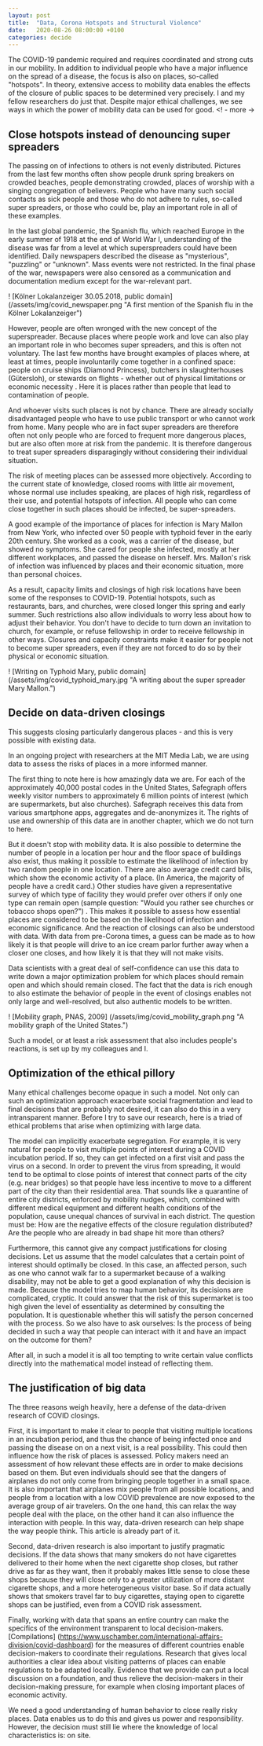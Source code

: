 ```yaml
---
layout: post
title:  "Data, Corona Hotspots and Structural Violence"
date:   2020-08-26 08:00:00 +0100
categories: decide
---
```

The COVID-19 pandemic required and requires coordinated and strong cuts in our mobility. In addition to individual people who have a major influence on the spread of a disease, the focus is also on places, so-called "hotspots". In theory, extensive access to mobility data enables the effects of the closure of public spaces to be determined very precisely. I and my fellow researchers do just that. Despite major ethical challenges, we see ways in which the power of mobility data can be used for good.
<! - more ->
## Close hotspots instead of denouncing super spreaders
The passing on of infections to others is not evenly distributed. Pictures from the last few months often show people drunk spring breakers on crowded beaches, people demonstrating crowded, places of worship with a singing congregation of believers. People who have many such social contacts as sick people and those who do not adhere to rules, so-called super spreaders, or those who could be, play an important role in all of these examples.

In the last global pandemic, the Spanish flu, which reached Europe in the early summer of 1918 at the end of World War I, understanding of the disease was far from a level at which superspreaders could have been identified. Daily newspapers described the disease as "mysterious", "puzzling" or "unknown". Mass events were not restricted. In the final phase of the war, newspapers were also censored as a communication and documentation medium except for the war-relevant part.

! [Kölner Lokalanzeiger 30.05.2018, public domain] (/assets/img/covid_newspaper.png "A first mention of the Spanish flu in the Kölner Lokalanzeiger")

However, people are often wronged with the new concept of the superspreader. Because places where people work and love can also play an important role in who becomes super spreaders, and this is often not voluntary. The last few months have brought examples of places where, at least at times, people involuntarily come together in a confined space: people on cruise ships (Diamond Princess), butchers in slaughterhouses (Gütersloh), or stewards on flights - whether out of physical limitations or economic necessity . Here it is places rather than people that lead to contamination of people.

And whoever visits such places is not by chance. There are already socially disadvantaged people who have to use public transport or who cannot work from home. Many people who are in fact super spreaders are therefore often not only people who are forced to frequent more dangerous places, but are also often more at risk from the pandemic. It is therefore dangerous to treat super spreaders disparagingly without considering their individual situation.

The risk of meeting places can be assessed more objectively. According to the current state of knowledge, closed rooms with little air movement, whose normal use includes speaking, are places of high risk, regardless of their use, and potential hotspots of infection. All people who can come close together in such places should be infected, be super-spreaders.

A good example of the importance of places for infection is Mary Mallon from New York, who infected over 50 people with typhoid fever in the early 20th century. She worked as a cook, was a carrier of the disease, but showed no symptoms. She cared for people she infected, mostly at her different workplaces, and passed the disease on herself. Mrs. Mallon's risk of infection was influenced by places and their economic situation, more than personal choices.

As a result, capacity limits and closings of high risk locations have been some of the responses to COVID-19. Potential hotspots, such as restaurants, bars, and churches, were closed longer this spring and early summer. Such restrictions also allow individuals to worry less about how to adjust their behavior. You don't have to decide to turn down an invitation to church, for example, or refuse fellowship in order to receive fellowship in other ways. Closures and capacity constraints make it easier for people not to become super spreaders, even if they are not forced to do so by their physical or economic situation.

! [Writing on Typhoid Mary, public domain] (/assets/img/covid_typhoid_mary.jpg "A writing about the super spreader Mary Mallon.")

## Decide on data-driven closings

This suggests closing particularly dangerous places - and this is very possible with existing data.

In an ongoing project with researchers at the MIT Media Lab, we are using data to assess the risks of places in a more informed manner.

The first thing to note here is how amazingly data we are. For each of the approximately 40,000 postal codes in the United States, Safegraph offers weekly visitor numbers to approximately 6 million points of interest (which are supermarkets, but also churches). Safegraph receives this data from various smartphone apps, aggregates and de-anonymizes it. The rights of use and ownership of this data are in another chapter, which we do not turn to here.

But it doesn't stop with mobility data. It is also possible to determine the number of people in a location per hour and the floor space of buildings also exist, thus making it possible to estimate the likelihood of infection by two random people in one location. There are also average credit card bills, which show the economic activity of a place. (In America, the majority of people have a credit card.) Other studies have given a representative survey of which type of facility they would prefer over others if only one type can remain open (sample question: "Would you rather see churches or tobacco shops open?") . This makes it possible to assess how essential places are considered to be based on the likelihood of infection and economic significance. And the reaction of closings can also be understood with data. With data from pre-Corona times, a guess can be made as to how likely it is that people will drive to an ice cream parlor further away when a closer one closes, and how likely it is that they will not make visits.

Data scientists with a great deal of self-confidence can use this data to write down a major optimization problem for which places should remain open and which should remain closed. The fact that the data is rich enough to also estimate the behavior of people in the event of closings enables not only large and well-resolved, but also authentic models to be written.

! [Mobility graph, PNAS, 2009] (/assets/img/covid_mobility_graph.png "A mobility graph of the United States.")

Such a model, or at least a risk assessment that also includes people's reactions, is set up by my colleagues and I.

## Optimization of the ethical pillory

Many ethical challenges become opaque in such a model. Not only can such an optimization approach exacerbate social fragmentation and lead to final decisions that are probably not desired, it can also do this in a very intransparent manner. Before I try to save our research, here is a triad of ethical problems that arise when optimizing with large data.

The model can implicitly exacerbate segregation. For example, it is very natural for people to visit multiple points of interest during a COVID incubation period. If so, they can get infected on a first visit and pass the virus on a second. In order to prevent the virus from spreading, it would tend to be optimal to close points of interest that connect parts of the city (e.g. near bridges) so that people have less incentive to move to a different part of the city than their residential area. That sounds like a quarantine of entire city districts, enforced by mobility nudges, which, combined with different medical equipment and different health conditions of the population, cause unequal chances of survival in each district. The question must be: How are the negative effects of the closure regulation distributed? Are the people who are already in bad shape hit more than others?

Furthermore, this cannot give any compact justifications for closing decisions. Let us assume that the model calculates that a certain point of interest should optimally be closed. In this case, an affected person, such as one who cannot walk far to a supermarket because of a walking disability, may not be able to get a good explanation of why this decision is made. Because the model tries to map human behavior, its decisions are complicated, cryptic. It could answer that the risk of this supermarket is too high given the level of essentiality as determined by consulting the population. It is questionable whether this will satisfy the person concerned with the process. So we also have to ask ourselves: Is the process of being decided in such a way that people can interact with it and have an impact on the outcome for them?

After all, in such a model it is all too tempting to write certain value conflicts directly into the mathematical model instead of reflecting them.

## The justification of big data

The three reasons weigh heavily, here a defense of the data-driven research of COVID closings.

First, it is important to make it clear to people that visiting multiple locations in an incubation period, and thus the chance of being infected once and passing the disease on on a next visit, is a real possibility. This could then influence how the risk of places is assessed. Policy makers need an assessment of how relevant these effects are in order to make decisions based on them. But even individuals should see that the dangers of airplanes do not only come from bringing people together in a small space. It is also important that airplanes mix people from all possible locations, and people from a location with a low COVID prevalence are now exposed to the average group of air travelers. On the one hand, this can relax the way people deal with the place, on the other hand it can also influence the interaction with people. In this way, data-driven research can help shape the way people think. This article is already part of it.

Second, data-driven research is also important to justify pragmatic decisions. If the data shows that many smokers do not have cigarettes delivered to their home when the next cigarette shop closes, but rather drive as far as they want, then it probably makes little sense to close these shops because they will close only to a greater utilization of more distant cigarette shops, and a more heterogeneous visitor base. So if data actually shows that smokers travel far to buy cigarettes, staying open to cigarette shops can be justified, even from a COVID risk assessment.

Finally, working with data that spans an entire country can make the specifics of the environment transparent to local decision-makers. [Compilations] (https://www.uschamber.com/international-affairs-division/covid-dashboard) for the measures of different countries enable decision-makers to coordinate their regulations. Research that gives local authorities a clear idea about visiting patterns of places can enable regulations to be adapted locally. Evidence that we provide can put a local discussion on a foundation, and thus relieve the decision-makers in their decision-making pressure, for example when closing important places of economic activity.

We need a good understanding of human behavior to close really risky places. Data enables us to do this and gives us power and responsibility. However, the decision must still lie where the knowledge of local characteristics is: on site.